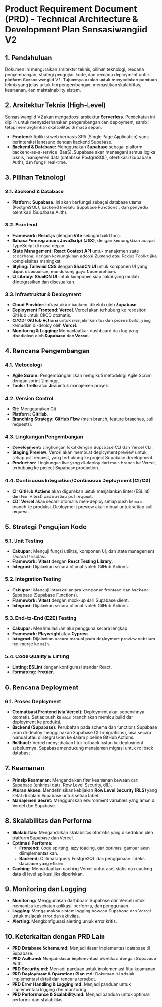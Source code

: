 # Product Requirement Document (PRD) - Technical Architecture & Development Plan Sensasiwangiid V2

## 1. Pendahuluan

Dokumen ini menguraikan arsitektur teknis, pilihan teknologi, rencana pengembangan, strategi pengujian kode, dan rencana deployment untuk platform Sensasiwangiid V2. Tujuannya adalah untuk menyediakan panduan teknis yang jelas untuk tim pengembangan, memastikan skalabilitas, keamanan, dan maintainability sistem.

## 2. Arsitektur Teknis (High-Level)

Sensasiwangiid V2 akan mengadopsi arsitektur **Serverless**. Pendekatan ini dipilih untuk menyederhanakan pengembangan dan deployment, sambil tetap memungkinkan skalabilitas di masa depan.

- **Frontend:** Aplikasi web berbasis SPA (Single Page Application) yang berinteraksi langsung dengan backend Supabase.
- **Backend & Database:** Menggunakan **Supabase** sebagai platform backend-as-a-service (BaaS). Supabase akan menangani semua logika bisnis, manajemen data (database PostgreSQL), otentikasi (Supabase Auth), dan fungsi real-time.

## 3. Pilihan Teknologi

### 3.1. Backend & Database

- **Platform:** **Supabase**. Ini akan berfungsi sebagai database utama (PostgreSQL), backend (melalui Supabase Functions), dan penyedia otentikasi (Supabase Auth).

### 3.2. Frontend

- **Framework:** **React.js** (dengan **Vite** sebagai build tool).
- **Bahasa Pemrograman:** **JavaScript (JSX)**, dengan kemungkinan adopsi TypeScript di masa depan.
- **State Management:** **React Context API** untuk manajemen state sederhana, dengan kemungkinan adopsi Zustand atau Redux Toolkit jika kompleksitas meningkat.
- **Styling:** **Tailwind CSS** dengan **ShadCN UI** untuk komponen UI yang dapat disesuaikan, mendukung gaya Neumorphism.
- **UI Library:** **ShadCN UI** untuk komponen siap pakai yang mudah diintegrasikan dan disesuaikan.

### 3.3. Infrastruktur & Deployment

- **Cloud Provider:** Infrastruktur backend dikelola oleh **Supabase**.
- **Deployment Frontend:** **Vercel**. Vercel akan terhubung ke repositori GitHub untuk CI/CD otomatis.
- **CI/CD:** **GitHub Actions** untuk menjalankan tes dan proses build, yang kemudian di-deploy oleh **Vercel**.
- **Monitoring & Logging:** Memanfaatkan dashboard dan log yang disediakan oleh **Supabase** dan **Vercel**.

## 4. Rencana Pengembangan

### 4.1. Metodologi

- **Agile Scrum:** Pengembangan akan mengikuti metodologi Agile Scrum dengan sprint 2 minggu.
- **Tools:** **Trello** atau **Jira** untuk manajemen proyek.

### 4.2. Version Control

- **Git:** Menggunakan Git.
- **Platform:** **GitHub**.
- **Branching Strategy:** **GitHub Flow** (main branch, feature branches, pull requests).

### 4.3. Lingkungan Pengembangan

- **Development:** Lingkungan lokal dengan Supabase CLI dan Vercel CLI.
- **Staging/Preview:** Vercel akan membuat deployment preview untuk setiap pull request, yang terhubung ke project Supabase development.
- **Production:** Lingkungan live yang di-deploy dari main branch ke Vercel, terhubung ke project Supabase production.

### 4.4. Continuous Integration/Continuous Deployment (CI/CD)

- **CI:** **GitHub Actions** akan digunakan untuk menjalankan linter (ESLint) dan tes (Vitest) pada setiap pull request.
- **CD:** **Vercel** akan secara otomatis men-deploy setiap push ke `main` branch ke produksi. Deployment preview akan dibuat untuk setiap pull request.

## 5. Strategi Pengujian Kode

### 5.1. Unit Testing

- **Cakupan:** Menguji fungsi utilitas, komponen UI, dan state management secara terisolasi.
- **Framework:** **Vitest** dengan **React Testing Library**.
- **Integrasi:** Dijalankan secara otomatis oleh GitHub Actions.

### 5.2. Integration Testing

- **Cakupan:** Menguji interaksi antara komponen frontend dan backend Supabase (Supabase Functions).
- **Framework:** **Vitest** dengan mock-up dari Supabase client.
- **Integrasi:** Dijalankan secara otomatis oleh GitHub Actions.

### 5.3. End-to-End (E2E) Testing

- **Cakupan:** Mensimulasikan alur pengguna secara lengkap.
- **Framework:** **Playwright** atau **Cypress**.
- **Integrasi:** Dijalankan secara manual pada deployment preview sebelum me-merge ke `main`.

### 5.4. Code Quality & Linting

- **Linting:** **ESLint** dengan konfigurasi standar React.
- **Formatting:** **Prettier**.

## 6. Rencana Deployment

### 6.1. Proses Deployment

- **Otomatisasi Frontend (via Vercel):** Deployment akan sepenuhnya otomatis. Setiap push ke `main` branch akan memicu build dan deployment ke produksi.
- **Backend (Supabase):** Perubahan pada schema dan functions Supabase akan di-deploy menggunakan Supabase CLI (migrations), bisa secara manual atau diintegrasikan ke dalam pipeline GitHub Actions.
- **Rollback:** Vercel menyediakan fitur rollback instan ke deployment sebelumnya. Supabase mendukung manajemen migrasi untuk rollback database.

## 7. Keamanan

- **Prinsip Keamanan:** Mengandalkan fitur keamanan bawaan dari Supabase (enkripsi data, Row Level Security, dll.).
- **Aturan Akses:** Mendefinisikan kebijakan **Row Level Security (RLS)** yang ketat di dalam Supabase untuk setiap tabel.
- **Manajemen Secret:** Menggunakan environment variables yang aman di Vercel dan Supabase.

## 8. Skalabilitas dan Performa

- **Skalabilitas:** Mengandalkan skalabilitas otomatis yang disediakan oleh platform Supabase dan Vercel.
- **Optimasi Performa:**
  - **Frontend:** Code splitting, lazy loading, dan optimasi gambar akan diimplementasikan.
  - **Backend:** Optimasi query PostgreSQL dan penggunaan indeks database yang efisien.
- **Caching:** Memanfaatkan caching Vercel untuk aset statis dan caching data di level aplikasi jika diperlukan.

## 9. Monitoring dan Logging

- **Monitoring:** Menggunakan dashboard Supabase dan Vercel untuk memantau kesehatan aplikasi, performa, dan penggunaan.
- **Logging:** Menggunakan sistem logging bawaan Supabase dan Vercel untuk melacak error dan aktivitas.
- **Alerting:** Mengkonfigurasi alerting untuk error kritis.

## 10. Keterkaitan dengan PRD Lain

- **PRD Database Schema.md:** Menjadi dasar implementasi database di Supabase.
- **PRD Auth.md:** Menjadi dasar implementasi otentikasi dengan Supabase Auth.
- **PRD Security.md:** Menjadi panduan untuk implementasi fitur keamanan.
- **PRD Deployment & Operations Plan.md:** Dokumen ini adalah implementasi detail dari rencana tersebut.
- **PRD Error Handling & Logging.md:** Menjadi panduan untuk implementasi logging dan monitoring.
- **PRD Performance & Scalability.md:** Menjadi panduan untuk optimasi performa dan skalabilitas.
